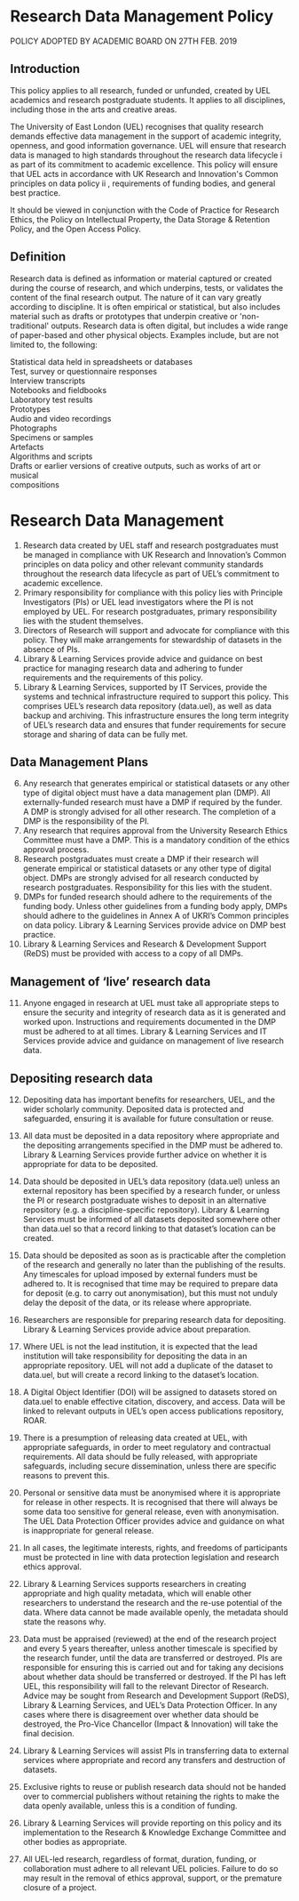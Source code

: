 # Research Data Management Policy  

POLICY ADOPTED BY ACADEMIC BOARD ON 27TH FEB. 2019  

## Introduction  

This policy applies to all research, funded or unfunded, created by UEL academics and research postgraduate students. It applies to all disciplines, including those in the arts and creative areas.  

The University of East London (UEL) recognises that quality research demands effective data management in the support of academic integrity, openness, and good information governance. UEL will ensure that research data is managed to high standards throughout the research data lifecycle i as part of its commitment to academic excellence. This policy will ensure that UEL acts in accordance with UK Research and Innovation's Common principles on data policy ii , requirements of funding bodies, and general best practice.  

It should be viewed in conjunction with the Code of Practice for Research Ethics, the Policy on Intellectual Property, the Data Storage & Retention Policy, and the Open Access Policy.  

## Definition  

Research data is defined as information or material captured or created during the course of research, and which underpins, tests, or validates the content of the final research output. The nature of it can vary greatly according to discipline. It is often empirical or statistical, but also includes material such as drafts or prototypes that underpin creative or 'non-traditional' outputs. Research data is often digital, but includes a wide range of paper-based and other physical objects. Examples include, but are not limited to, the following:  

Statistical data held in spreadsheets or databases   
Test, survey or questionnaire responses   
Interview transcripts   
Notebooks and fieldbooks   
Laboratory test results   
Prototypes   
Audio and video recordings   
Photographs   
Specimens or samples   
Artefacts   
Algorithms and scripts   
Drafts or earlier versions of creative outputs, such as works of art or musical   
compositions  

# Research Data Management  

1. Research data created by UEL staff and research postgraduates must be managed in compliance with UK Research and Innovation’s Common principles on data policy and other relevant community standards throughout the research data lifecycle as part of UEL’s commitment to academic excellence.   
2. Primary responsibility for compliance with this policy lies with Principle Investigators (PIs) or UEL lead investigators where the PI is not employed by UEL. For research postgraduates, primary responsibility lies with the student themselves.   
3. Directors of Research will support and advocate for compliance with this policy. They will make arrangements for stewardship of datasets in the absence of PIs.   
4. Library & Learning Services provide advice and guidance on best practice for managing research data and adhering to funder requirements and the requirements of this policy.   
5. Library & Learning Services, supported by IT Services, provide the systems and technical infrastructure required to support this policy. This comprises UEL’s research data repository (data.uel), as well as data backup and archiving. This infrastructure ensures the long term integrity of UEL’s research data and ensures that funder requirements for secure storage and sharing of data can be fully met.  

## Data Management Plans  

6. Any research that generates empirical or statistical datasets or any other type of digital object must have a data management plan (DMP). All externally-funded research must have a DMP if required by the funder. A DMP is strongly advised for all other research. The completion of a DMP is the responsibility of the PI.   
7. Any research that requires approval from the University Research Ethics Committee must have a DMP. This is a mandatory condition of the ethics approval process.   
8. Research postgraduates must create a DMP if their research will generate empirical or statistical datasets or any other type of digital object. DMPs are strongly advised for all research conducted by research postgraduates. Responsibility for this lies with the student.   
9. DMPs for funded research should adhere to the requirements of the funding body. Unless other guidelines from a funding body apply, DMPs should adhere to the guidelines in Annex A of UKRI’s Common principles on data policy. Library & Learning Services provide advice on DMP best practice.   
10. Library & Learning Services and Research & Development Support (ReDS) must be provided with access to a copy of all DMPs.  

## Management of ‘live’ research data  

11. Anyone engaged in research at UEL must take all appropriate steps to ensure the security and integrity of research data as it is generated and worked upon. Instructions and requirements documented in the DMP must be adhered to at all times. Library & Learning Services and IT Services provide advice and guidance on management of live research data.  

## Depositing research data  

12. Depositing data has important benefits for researchers, UEL, and the wider scholarly community. Deposited data is protected and safeguarded, ensuring it is available for future consultation or reuse.  

13. All data must be deposited in a data repository where appropriate and the depositing arrangements specified in the DMP must be adhered to. Library & Learning Services provide further advice on whether it is appropriate for data to be deposited.  

14. Data should be deposited in UEL’s data repository (data.uel) unless an external repository has been specified by a research funder, or unless the PI or research postgraduate wishes to deposit in an alternative repository (e.g. a discipline-specific repository). Library & Learning Services must be informed of all datasets deposited somewhere other than data.uel so that a record linking to that dataset’s location can be created.  

15. Data should be deposited as soon as is practicable after the completion of the research and generally no later than the publishing of the results. Any timescales for upload imposed by external funders must be adhered to. It is recognised that time may be required to prepare data for deposit (e.g. to carry out anonymisation), but this must not unduly delay the deposit of the data, or its release where appropriate.  

16. Researchers are responsible for preparing research data for depositing. Library & Learning Services provide advice about preparation.  

17. Where UEL is not the lead institution, it is expected that the lead institution will take responsibility for depositing the data in an appropriate repository. UEL will not add a duplicate of the dataset to data.uel, but will create a record linking to the dataset’s location.  

18. A Digital Object Identifier (DOI) will be assigned to datasets stored on data.uel to enable effective citation, discovery, and access. Data will be linked to relevant outputs in UEL’s open access publications repository, ROAR.  

19. There is a presumption of releasing data created at UEL, with appropriate safeguards, in order to meet regulatory and contractual requirements. All data should be fully released, with appropriate safeguards, including secure dissemination, unless there are specific reasons to prevent this.  

20. Personal or sensitive data must be anonymised where it is appropriate for release in other respects. It is recognised that there will always be some data too sensitive for general release, even with anonymisation. The UEL Data Protection Officer provides advice and guidance on what is inappropriate for general release.  

21. In all cases, the legitimate interests, rights, and freedoms of participants must be protected in line with data protection legislation and research ethics approval.  

22. Library & Learning Services supports researchers in creating appropriate and high quality metadata, which will enable other researchers to understand the research and the re-use potential of the data. Where data cannot be made available openly, the metadata should state the reasons why.  

23. Data must be appraised (reviewed) at the end of the research project and every 5 years thereafter, unless another timescale is specified by the research funder, until the data are transferred or destroyed. PIs are responsible for ensuring this is carried out and for taking any decisions about whether data should be transferred or destroyed. If the PI has left UEL, this responsibility will fall to the relevant Director of Research. Advice may be sought from Research and Development Support (ReDS), Library & Learning Services, and UEL’s Data Protection Officer. In any cases where there is disagreement over whether data should be destroyed, the Pro-Vice Chancellor (Impact & Innovation) will take the final decision.  

24. Library & Learning Services will assist PIs in transferring data to external services where appropriate and record any transfers and destruction of datasets.  

25. Exclusive rights to reuse or publish research data should not be handed over to commercial publishers without retaining the rights to make the data openly available, unless this is a condition of funding.  

26. Library & Learning Services will provide reporting on this policy and its implementation to the Research & Knowledge Exchange Committee and other bodies as appropriate.  

27. All UEL-led research, regardless of format, duration, funding, or collaboration must adhere to all relevant UEL policies. Failure to do so may result in the removal of ethics approval, support, or the premature closure of a project.  